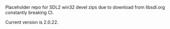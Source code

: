 Placeholder repo for SDL2 win32 devel zips due to download from libsdl.org constantly breaking CI.

Current version is 2.0.22.
